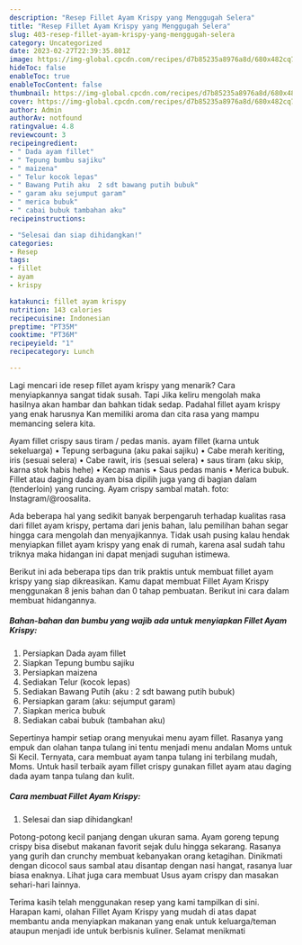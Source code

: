 ```yaml
---
description: "Resep Fillet Ayam Krispy yang Menggugah Selera"
title: "Resep Fillet Ayam Krispy yang Menggugah Selera"
slug: 403-resep-fillet-ayam-krispy-yang-menggugah-selera
category: Uncategorized
date: 2023-02-27T22:39:35.801Z
image: https://img-global.cpcdn.com/recipes/d7b85235a8976a8d/680x482cq70/fillet-ayam-krispy-foto-resep-utama.jpg
hideToc: false
enableToc: true
enableTocContent: false
thumbnail: https://img-global.cpcdn.com/recipes/d7b85235a8976a8d/680x482cq70/fillet-ayam-krispy-foto-resep-utama.jpg
cover: https://img-global.cpcdn.com/recipes/d7b85235a8976a8d/680x482cq70/fillet-ayam-krispy-foto-resep-utama.jpg
author: Admin
authorAv: notfound
ratingvalue: 4.8
reviewcount: 3
recipeingredient:
- " Dada ayam fillet"
- " Tepung bumbu sajiku"
- " maizena"
- " Telur kocok lepas"
- " Bawang Putih aku  2 sdt bawang putih bubuk"
- " garam aku sejumput garam"
- " merica bubuk"
- " cabai bubuk tambahan aku"
recipeinstructions:

- "Selesai dan siap dihidangkan!"
categories:
- Resep
tags:
- fillet
- ayam
- krispy

katakunci: fillet ayam krispy 
nutrition: 143 calories
recipecuisine: Indonesian
preptime: "PT35M"
cooktime: "PT36M"
recipeyield: "1"
recipecategory: Lunch

---
```



Lagi mencari ide resep fillet ayam krispy yang menarik? Cara menyiapkannya sangat tidak susah. Tapi Jika keliru mengolah maka hasilnya akan hambar dan bahkan tidak sedap. Padahal fillet ayam krispy yang enak harusnya Kan memiliki aroma dan cita rasa yang mampu memancing selera kita.


Ayam fillet crispy saus tiram / pedas manis. ayam fillet (karna untuk sekeluarga) • Tepung serbaguna (aku pakai sajiku) • Cabe merah keriting, iris (sesuai selera) • Cabe rawit, iris (sesuai selera) • saus tiram (aku skip, karna stok habis hehe) • Kecap manis • Saus pedas manis • Merica bubuk. Fillet atau daging dada ayam bisa dipilih juga yang di bagian dalam (tenderloin) yang runcing. Ayam crispy sambal matah. foto: Instagram/@roosalita.

Ada beberapa hal yang sedikit banyak berpengaruh terhadap kualitas rasa dari fillet ayam krispy, pertama dari jenis bahan, lalu pemilihan bahan segar hingga cara mengolah dan menyajikannya. Tidak usah pusing kalau hendak menyiapkan fillet ayam krispy yang enak di rumah, karena asal sudah tahu triknya maka hidangan ini dapat menjadi suguhan istimewa.


Berikut ini ada beberapa tips dan trik praktis untuk membuat fillet ayam krispy yang siap dikreasikan. Kamu dapat membuat Fillet Ayam Krispy menggunakan 8 jenis bahan dan 0 tahap pembuatan. Berikut ini cara dalam membuat hidangannya.

<!--inarticleads1-->

##### Bahan-bahan dan bumbu yang wajib ada untuk menyiapkan Fillet Ayam Krispy:

1. Persiapkan  Dada ayam fillet
1. Siapkan  Tepung bumbu sajiku
1. Persiapkan  maizena
1. Sediakan  Telur (kocok lepas)
1. Sediakan  Bawang Putih (aku : 2 sdt bawang putih bubuk)
1. Persiapkan  garam (aku: sejumput garam)
1. Siapkan  merica bubuk
1. Sediakan  cabai bubuk (tambahan aku)


Sepertinya hampir setiap orang menyukai menu ayam fillet. Rasanya yang empuk dan olahan tanpa tulang ini tentu menjadi menu andalan Moms untuk Si Kecil. Ternyata, cara membuat ayam tanpa tulang ini terbilang mudah, Moms. Untuk hasil terbaik ayam fillet crispy gunakan fillet ayam atau daging dada ayam tanpa tulang dan kulit. 

<!--inarticleads2-->

##### Cara membuat Fillet Ayam Krispy:


1. Selesai dan siap dihidangkan!

Potong-potong kecil panjang dengan ukuran sama. Ayam goreng tepung crispy bisa disebut makanan favorit sejak dulu hingga sekarang. Rasanya yang gurih dan crunchy membuat kebanyakan orang ketagihan. Dinikmati dengan dicocol saus sambal atau disantap dengan nasi hangat, rasanya luar biasa enaknya. Lihat juga cara membuat Usus ayam crispy dan masakan sehari-hari lainnya. 

Terima kasih telah menggunakan resep yang kami tampilkan di sini. Harapan kami, olahan Fillet Ayam Krispy yang mudah di atas dapat membantu anda menyiapkan makanan yang enak untuk keluarga/teman ataupun menjadi ide untuk berbisnis kuliner. Selamat menikmati
